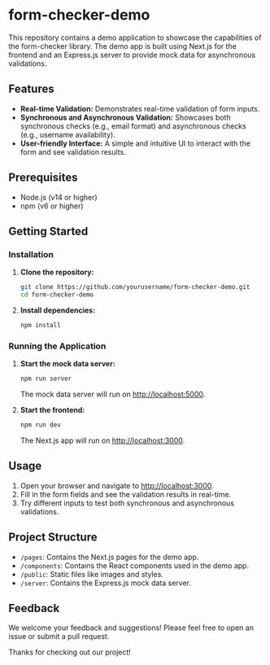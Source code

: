 # form-checker-demo

This repository contains a demo application to showcase the capabilities of the form-checker library. The demo app is built using Next.js for the frontend and an Express.js server to provide mock data for asynchronous validations.

## Features

- **Real-time Validation:** Demonstrates real-time validation of form inputs.
- **Synchronous and Asynchronous Validation:** Showcases both synchronous checks (e.g., email format) and asynchronous checks (e.g., username availability).
- **User-friendly Interface:** A simple and intuitive UI to interact with the form and see validation results.

## Prerequisites

- Node.js (v14 or higher)
- npm (v6 or higher)

## Getting Started

### Installation

1. **Clone the repository:**
    ```bash
    git clone https://github.com/yourusername/form-checker-demo.git
    cd form-checker-demo
    ```

2. **Install dependencies:**
    ```bash
    npm install
    ```

### Running the Application

1. **Start the mock data server:**
    ```bash
    npm run server
    ```
    The mock data server will run on [http://localhost:5000](http://localhost:5000).

2. **Start the frontend:**
    ```bash
    npm run dev
    ```
    The Next.js app will run on [http://localhost:3000](http://localhost:3000).

## Usage

1. Open your browser and navigate to [http://localhost:3000](http://localhost:3000).
2. Fill in the form fields and see the validation results in real-time.
3. Try different inputs to test both synchronous and asynchronous validations.

## Project Structure

- `/pages`: Contains the Next.js pages for the demo app.
- `/components`: Contains the React components used in the demo app.
- `/public`: Static files like images and styles.
- `/server`: Contains the Express.js mock data server.

## Feedback

We welcome your feedback and suggestions! Please feel free to open an issue or submit a pull request.

Thanks for checking out our project!
